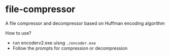 # file-compressor
A file compressor and decompressor based on Huffman encoding algorithm

How to use?

- run encoderv2.exe uisng `./encoder.exe`
- Follow the prompts for compression or decompression
